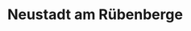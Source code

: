 ---
title: Neustadt am Rübenberge
url: /neustadt-am-ruebenberge/
latitude: 52.505
longitude: 9.459
---